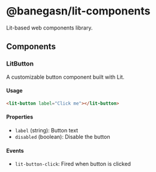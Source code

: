 # @banegasn/lit-components

Lit-based web components library.

## Components

### LitButton

A customizable button component built with Lit.

#### Usage

```html
<lit-button label="Click me"></lit-button>
```

#### Properties

- `label` (string): Button text
- `disabled` (boolean): Disable the button

#### Events

- `lit-button-click`: Fired when button is clicked
